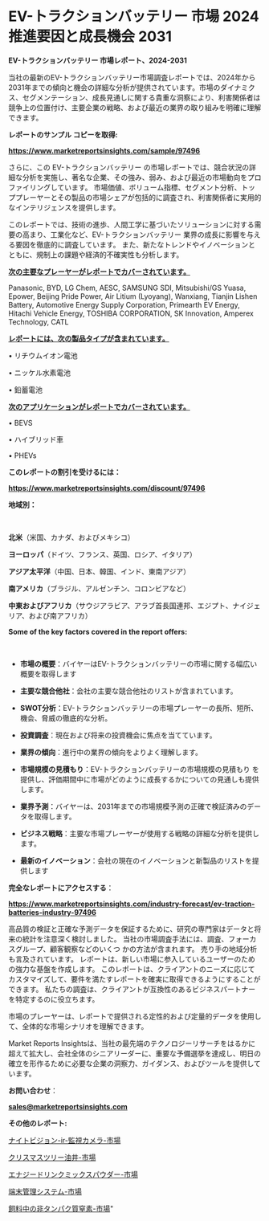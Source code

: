 # EV-トラクションバッテリー 市場 2024 推進要因と成長機会 2031

<strong>EV-トラクションバッテリー 市場レポート、2024-2031</strong>

当社の最新のEV-トラクションバッテリー市場調査レポートでは、2024年から2031年までの傾向と機会の詳細な分析が提供されています。市場のダイナミクス、セグメンテーション、成長見通しに関する貴重な洞察により、利害関係者は競争上の位置付け、主要企業の戦略、および最近の業界の取り組みを明確に理解できます。



<strong>レポートのサンプル コピーを取得:</strong> <a href=https://www.marketreportsinsights.com/sample/97496>

<strong><u>https://www.marketreportsinsights.com/sample/97496</u></strong></a>

さらに、この EV-トラクションバッテリー の市場レポートでは、競合状況の詳細な分析を実施し、著名な企業、その強み、弱み、および最近の市場動向をプロファイリングしています。 市場価値、ボリューム指標、セグメント分析、トッププレーヤーとその製品の市場シェアが包括的に調査され、利害関係者に実用的なインテリジェンスを提供します。

このレポートでは、技術の進歩、人間工学に基づいたソリューションに対する需要の高まり、工業化など、EV-トラクションバッテリー 業界の成長に影響を与える要因を徹底的に調査しています。 また、新たなトレンドやイノベーションとともに、規制上の課題や経済的不確実性も分析します。



<strong><u>次の主要なプレーヤーがレポートでカバーされています。</u></strong>

Panasonic, BYD, LG Chem, AESC, SAMSUNG SDI, Mitsubishi/GS Yuasa, Epower, Beijing Pride Power, Air Litium (Lyoyang), Wanxiang, Tianjin Lishen Battery, Automotive Energy Supply Corporation, Primearth EV Energy, Hitachi Vehicle Energy, TOSHIBA CORPORATION, SK Innovation, Amperex Technology, CATL



<strong><u><b>レポートには、次の製品タイプが含まれています。</b></u></strong>

• リチウムイオン電池

• ニッケル水素電池

• 鉛蓄電池



<strong><u><b>次のアプリケーションがレポートでカバーされています。</b></u></strong>

• BEVS

• ハイブリッド車

• PHEVs



<strong><b>このレポートの割引を受けるには：</b></strong>

<a href=https://www.marketreportsinsights.com/discount/97496>

<strong><u>https://www.marketreportsinsights.com/discount/97496</u></strong></a>



<strong>地域別：</strong>

<strong> </strong>



<strong>北米</strong>（米国、カナダ、およびメキシコ）



<strong>ヨーロッパ</strong>（ドイツ、フランス、英国、ロシア、イタリア）



<strong>アジア太平洋</strong>（中国、日本、韓国、インド、東南アジア）



<strong>南アメリカ</strong>（ブラジル、アルゼンチン、コロンビアなど）



<strong>中東およびアフリカ</strong>（サウジアラビア、アラブ首長国連邦、エジプト、ナイジェリア、および南アフリカ）



<strong>Some of the key factors covered in the report offers:</strong>

<strong> </strong>
<ul>
  <li>

<strong>市場の概要</strong>：バイヤーはEV-トラクションバッテリーの市場に関する幅広い概要を取得します</li>
  <li>

<strong>主要な競合他社</strong>：会社の主要な競合他社のリストが含まれています。</li>
  <li>

<strong>SWOT分析</strong>：EV-トラクションバッテリーの市場プレーヤーの長所、短所、機会、脅威の徹底的な分析。</li>
  <li>

<strong>投資調査</strong>：現在および将来の投資機会に焦点を当てています。</li>
  <li>

<strong>業界の傾向</strong>：進行中の業界の傾向をよりよく理解します。</li>
  <li>

<strong>市場規模の見積もり</strong>：EV-トラクションバッテリーの市場規模の見積もり を提供し、評価期間中に市場がどのように成長するかについての見通しも提供します。</li>
  <li>

<strong>業界予測</strong>：バイヤーは、2031年までの市場規模予測の正確で検証済みのデータを取得します。</li>
  <li>

<strong>ビジネス戦略</strong>：主要な市場プレーヤーが使用する戦略の詳細な分析を提供します。</li>
  <li>

<strong>最新のイノベーション</strong>：会社の現在のイノベーションと新製品のリストを提供します</li>
</ul>


<strong>完全なレポートにアクセスする</strong>：

<a href=https://www.marketreportsinsights.com/industry-forecast/ev-traction-batteries-industry-97496>

<strong><u>https://www.marketreportsinsights.com/industry-forecast/ev-traction-batteries-industry-97496</u></strong></a>

高品質の検証と正確な予測データを保証するために、研究の専門家はデータと将来の統計を注意深く検討しました。 当社の市場調査手法には、調査、フォーカスグループ、顧客観察などのいくつ かの方法が含まれます。 売り手の地域分析も言及されています。 レポートは、新しい市場に参入しているユーザーのための強力な基盤を作成します。 このレポートは、クライアントのニーズに応じてカスタマイズして、要件を満たすレポートを確実に取得できるようにすることができます。 私たちの調査は、クライアントが互換性のあるビジネスパートナーを特定するのに役立ちます。

市場のプレーヤーは、レポートで提供される定性的および定量的データを使用して、全体的な市場シナリオを理解できます。

Market Reports Insightsは、当社の最先端のテクノロジーリサーチをはるかに超えて拡大し、会社全体のシニアリーダーに、重要な予備選挙を達成し、明日の確立を形作るために必要な企業の洞察力、ガイダンス、およびツールを提供しています。



<strong><b>お問い合わせ</b></strong>：

<a href=mailto:sales@marketreportsinsights.com>

<strong><u>sales@marketreportsinsights.com</u></strong></a>



<strong>その他のレポート:</strong>

<a href=https://www.linkedin.com/pulse/ナイトビジョン-ir-監視カメラ-市場-2023-新興市場-将来の動向と市場需要-2030-pr-news-hub-39kwf/>ナイトビジョン-ir-監視カメラ-市場</a>

<a href=https://www.linkedin.com/pulse/クリスマスツリー油井-市場-2023-収益と成長ドライバー-2030-l5drf/>クリスマスツリー油井-市場</a>

<a href=https://www.linkedin.com/pulse/エナジードリンクミックスパウダー-市場-2030-年までの需要に焦点を当てた-yyfff/>エナジードリンクミックスパウダー-市場</a>

<a href=https://www.linkedin.com/pulse/端末管理システム-市場-2023-swot-分析と成長率-2030-pr-news-hub-vlo8f/>端末管理システム-市場</a>

<a href=https://www.linkedin.com/pulse/飼料中の非タンパク質窒素-市場-2030-年までの需要に焦点を当てた-fdlyf/>飼料中の非タンパク質窒素-市場</a>"
